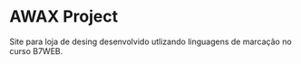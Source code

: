 # AWAX Project

Site para loja de desing desenvolvido utlizando linguagens de marcação no curso B7WEB.
